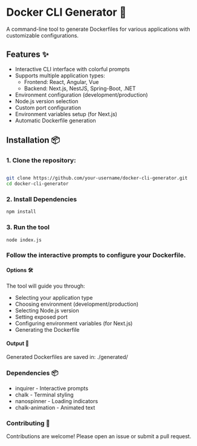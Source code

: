 # Docker CLI Generator 🐳

A command-line tool to generate Dockerfiles for various applications with customizable configurations.

## Features ✨

- Interactive CLI interface with colorful prompts
- Supports multiple application types:
  - Frontend: React, Angular, Vue
  - Backend: Next.js, NestJS, Spring-Boot, .NET
- Environment configuration (development/production)
- Node.js version selection
- Custom port configuration
- Environment variables setup (for Next.js)
- Automatic Dockerfile generation

## Installation 📦

### 1. Clone the repository:
```bash

git clone https://github.com/your-username/docker-cli-generator.git
cd docker-cli-generator

```

### 2. Install Dependencies
``` bash
npm install

```
### 3. Run the tool
``` bash
node index.js

```
### Follow the interactive prompts to configure your Dockerfile.

#### Options 🛠️
The tool will guide you through:

- Selecting your application type
- Choosing environment (development/production)
- Selecting Node.js version
- Setting exposed port
- Configuring environment variables (for Next.js)
- Generating the Dockerfile

#### Output 📂
Generated Dockerfiles are saved in:
./generated/

### Dependencies 📦
- inquirer - Interactive prompts
- chalk - Terminal styling
- nanospinner - Loading indicators
- chalk-animation - Animated text

### Contributing 🤝
Contributions are welcome! Please open an issue or submit a pull request.
